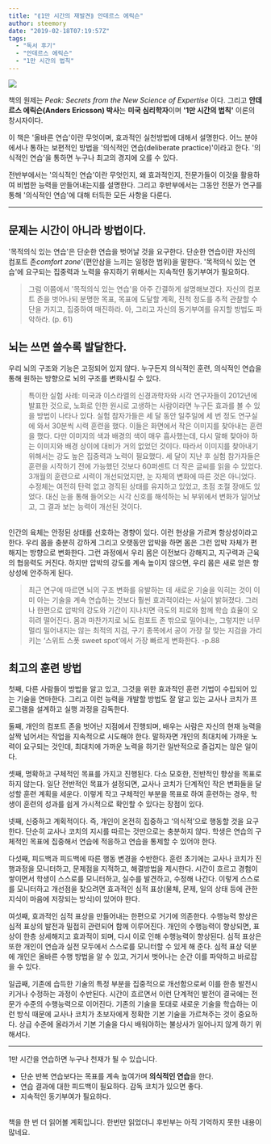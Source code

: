 ```yaml
---
title: "⟪1만 시간의 재발견⟫ 안데르스 에릭슨"
author: steemory
date: "2019-02-18T07:19:57Z"
tags:
  - "독서 후기"
  - "안데르스 에릭슨"
  - "1만 시간의 법칙"
---
```


![](https://steemitimages.com/0x0/https://image.aladin.co.kr/product/8632/15/letslook/K312535674_f.jpg)

책의 원제는 *Peak: Secrets from the New Science of Expertise* 이다. 그리고 **안데르스 에릭슨(Anders Ericsson) 박사**는 **미국 심리학자**이며 **'1만 시간의 법칙'** 이론의 창시자이다. 

이 책은 '올바른 연습'이란 무엇이며, 효과적인 실천방법에 대해서 설명한다. 어느 분야에서나 통하는 보편적인 방법을 '의식적인 연습(deliberate practice)'이라고 한다. '의식적인 연습'을 통하면 누구나 최고의 경지에 오를 수 있다. 

전반부에서는 '의식적인 연습'이란 무엇인지, 왜 효과적인지, 전문가들이 이것을 활용하여 비범한 능력을 만들어내는지를 설명한다. 그리고 후반부에서는 그동안 전문가 연구를 통해 '의식적인 연습'에 대해 터득한 모든 사항을 다룬다.

<hr>

## 문제는 시간이 아니라 방법이다.

'목적의식 있는 연습'은 단순한 연습을 벗어날 것을 요구한다. 단순한 연습이란 자신의 컴포트 존*comfort zone*'(편안삼을 느끼는 일정한 범위)을 말한다. '목적의식 있는 연습'에 요구되는 집중력과 노력을 유지하기 위해서는 지속적인 동기부여가 필요하다.

> 그럼 이쯤에서 '목적의식 있는 연습'을 아주 간결하게 설명해보겠다. 자신의 컴포트 존을 벗어나되 분명한 목표, 목표에 도달할 계획, 진척 정도를 추적 관찰할 수단을 가지고, 집중하여 매진하라. 아, 그리고 자신의 동기부여를 유지할 방법도 파악하라. (p. 61)

## 뇌는 쓰면 쓸수록 발달한다.
우리 뇌의 구조와 기능은 고정되어 있지 않다. 누구든지 의식적인 훈련, 의식적인 연습을 통해 원하는 방향으로 뇌의 구조를 변화시킬 수 있다.
> 특이한 실험 사례: 미국과 이스라엘의 신경과학자와 시각 연구자들이 2012년에 발표한 것으로, 노화로 인한 원시로 고생하는 사람이라면 누구든 효과를 볼 수 있을 방법이 나타나 있다. 실험 참자가들은 세 달 동안 일주일에 세 번 정도 연구실에 와서 30분씩 시력 훈련을 했다. 이들은 화면에서 작은 이미지를 찾아내는 훈련을 했다. 다만 이미지의 색과 배경의 색이 매우 흡사했는데, 다시 말해 찾아야 하는 이미지와 배경 상이에 대비가 거의 없었던 것이다. 따라서 이미지를 찾아내기 위해서는 강도 높은 집중력과 노력이 필요했다. 세 달이 지난 후 실험 참가자들은 훈련을 시작하기 전에 가능했던 것보다 60퍼센트 더 작은 글씨를 읽을 수 있었다. 3개월의 훈련으로 시력이 개선되었지만, 눈 자체의 변화에 따른 것은 아니었다. 수정체는 여전히 탄력 없고 경직된 상태를 유지하고 있었고, 초점 조절 장애도 있었다. 대신 눈을 통해 들어오는 시각 신호를 해석하는 뇌 부위에서 변화가 일어났고, 그 결과 보는 능력이 개선된 것이다.

<br>인간의 육체는 안정된 상태를 선호하는 경향이 있다. 이런 현상을 가르켜 항상성이라고 한다. 우리 몸을 충분히 강하게 그리고 오랫동안 압박을 하면 몸은 그런 압박 자체가 편해지는 방향으로 변화한다. 그런 과정에서 우리 몸은 이전보다 강해지고, 지구력과 근육의 협응력도 커진다. 하지만 압박의 강도를 계속 높이지 않으면, 우리 몸은 새로 얻은 항상성에 안주하게 된다.

> 최근 연구에 따르면 뇌의 구조 변화를 유발하는 데 새로운 기술을 익히는 것이 이미 아는 기술을 계속 연습하는 것보다 훨씬 효과적이라는 사실이 밝혀졌다. 그러나 한편으로 압박의 강도와 기간이 지나치면 극도의 피로와 함께 학습 효율이 오히려 떨어진다. 몸과 마찬가지로 뇌도 컴포트 존 밖으로 밀어내는, 그렇지만 너무 멀리 밀어내지는 않는 최적의 지검, 구기 종목에서 공이 가장 잘 맞는 지검을 가리키는 ‘스위트 스폿 sweet spot’에서 가장 빠르게 변화한다. -p.88

## 최고의 훈련 방법

첫째, 다른 사람들이 방법을 알고 있고, 그것을 위한 효과적인 훈련 기법이 수립되어 있는 기술을 연마한다. 그리고 이런 능력을 개발할 방법도 잘 알고 있는 교사나 코치가 프로그램을 설계하고 실행 과정을 감독한다. 

둘째, 개인의 컴포트 존을 벗어난 지점에서 진행되며, 배우는 사람은 자신의 현재 능력을 살짝 넘어서는 작업을 지속적으로 시도해야 한다. 말하자면 개인의 최대치에 가까운 노력이 요구되는 것인데, 최대치에 가까운 노력을 하기란 일반적으로 즐겁지는 않은 일이다. 

셋째, 명확하고 구체적인 목표를 가지고 진행된다. 다소 모호한, 전반적인 향상을 목표로 하지 않는다. 일단 전반적인 목표가 설정되면, 교사나 코치가 단계적인 작은 변화들을 달성할 훈련 계획을 세운다. 이렇게 작고 구체적인 부분을 목표로 하여 훈련하는 경우, 학생이 훈련의 성과를 쉽게 가시적으로 확인할 수 있다는 장점이 있다. 

넷째, 신중하고 계획적이다. 즉, 개인이 온전히 집중하고 ‘의식적’으로 행동할 것을 요구한다. 단순히 교사나 코치의 지시를 따르는 것만으로는 충분하지 않다. 학생은 연습의 구체적인 목표에 집중해서 연습에 적응하고 연습을 통제할 수 있어야 한다. 

다섯째, 피드백과 피드백에 따른 행동 변경을 수반한다. 훈련 초기에는 교사나 코치가 진행과정을 모니터하고, 문제점을 지적하고, 해결방법을 제시한다. 시간이 흐르고 경험이 쌓이면서 학생이 스스로를 모니터하고, 실수를 발견하고, 수정해 나간다. 이렇게 스스로를 모니터하고 개선점을 찾으려면 효과적인 심적 표상(물체, 문제, 일의 상태 등에 관한 지식이 마음에 저장되는 방식)이 있어야 한다. 

여섯째, 효과적인 심적 표상을 만들어내는 한편으로 거기에 의존한다. 수행능력 향상은 심적 표상의 발전과 밀접히 관련되어 함께 이루어진다. 개인의 수행능력이 향상되면, 표상이 한층 상세해지고 효과적이 되며, 다시 이로 인해 수행능력이 향상된다. 심적 표상은 또한 개인이 연습과 실전 모두에서 스스로를 모니터할 수 있게 해 준다. 심적 표상 덕분에 개인은 올바른 수행 방법을 알 수 있고, 거기서 벗어나는 순간 이를 파악하고 바로잡을 수 있다. 

일곱째, 기존에 습득한 기술의 특정 부분을 집중적으로 개선함으로써 이를 한층 발전시키거나 수정하는 과정이 수반된다. 시간이 흐르면서 이런 단계적인 발전이 결국에는 전문가 수준의 수행능력으로 이어진다. 기존의 기술을 토대로 새로운 기술을 학습하는 이런 방식 때문에 교사나 코치가 초보자에게 정확한 기본 기술을 가르쳐주는 것이 중요하다. 상급 수준에 올라가서 기본 기술을 다시 배워야하는 불상사가 일어나지 않게 하기 위해서다. 

___

1만 시간을 연습하면 누구나  천재가 될 수 있습니다. 

- 단순 반복 연습보다는 목표를 계속 높여가며 **의식적인 연습**을 한다.
- 연습 결과에 대한 피드백이 필요하다. 감독 코치가 있으면 좋다.
- 지속적인 동기부여가 필요하다.

<br>책을 한 번 더 읽어볼 계획입니다. 한번만 읽었더니 후반부는 아직 기억하지 못한 내용이 많네요. 